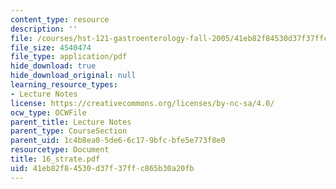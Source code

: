 ```yaml
---
content_type: resource
description: ''
file: /courses/hst-121-gastroenterology-fall-2005/41eb82f84530d37f37ffc865b30a20fb_16_strate.pdf
file_size: 4540474
file_type: application/pdf
hide_download: true
hide_download_original: null
learning_resource_types:
- Lecture Notes
license: https://creativecommons.org/licenses/by-nc-sa/4.0/
ocw_type: OCWFile
parent_title: Lecture Notes
parent_type: CourseSection
parent_uid: 1c4b8ea0-5de6-6c17-9bfc-bfe5e773f8e0
resourcetype: Document
title: 16_strate.pdf
uid: 41eb82f8-4530-d37f-37ff-c865b30a20fb
---
```

